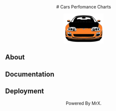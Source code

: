 <div align="center"># Cars Perfomance Charts</div>

<p align="center">
  <img src="icon.png">
</p>

<h2>About</h2>

<h2>Documentation</h2>

<h2>Deployment</h2>

<p align="center">Powered By MrX.</p>
